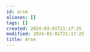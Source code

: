 ```yaml
---
id: arse
aliases: []
tags: []
created: 2024-03-01T21:17:25
modified: 2024-03-01T21:17:25
title: Arse
---
```

